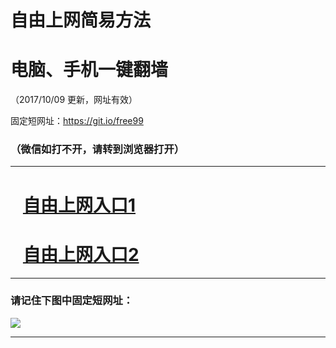 ﻿# 自由上网简易方法

# 电脑、手机一键翻墙

（2017/10/09 更新，网址有效）

固定短网址：https://git.io/free99

### （微信如打不开，请转到浏览器打开）


***





# &nbsp;&nbsp; <a href="http://ft790073.fwq-tz-1001.info/fwqtz01.html?t=100900125778 " target="_blank">自由上网入口1</a>
# &nbsp;&nbsp; <a href="http://ft2894631005.fwq-tz-1002.info/fwqtz02.html?t=10090015511 " target="_blank">自由上网入口2</a>
***

### 请记住下图中固定短网址：

<img src="https://s3-us-west-2.amazonaws.com/fwq-1001/yjfq-20170905okok.png" /> 


***

